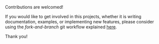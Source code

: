 Contributions are welcomed!

If you would like to get involved in this projects, whether it is writing documentation, examples, or implementing new features,
please consider using the *fork-and-branch* git workflow explained [here](http://blog.scottlowe.org/2015/01/27/using-fork-branch-git-workflow/).

Thank you!
